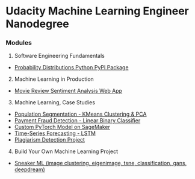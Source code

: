 # Udacity Machine Learning Engineer Nanodegree

### Modules
1. Software Engineering Fundamentals
 - [Probability Distributions Python PyPI Package](https://github.com/Andrewzh112/Udacity---Machine-Learning-Engineer/tree/master/Software%20Engineering%20Fundamentals/distributions)
2. Machine Learning in Production
 - [Movie Review Sentiment Analysis Web App](https://github.com/Andrewzh112/Udacity---Machine-Learning-Engineer/tree/master/Machine%20Learning%20in%20Production/Project)
3. Machine Learning, Case Studies
 - [Population Segmentation - KMeans Clustering & PCA](https://github.com/Andrewzh112/Udacity---Machine-Learning-Engineer/tree/master/Machine%20Learning%20Case%20Studies/Population_Segmentation)
 - [Payment Fraud Detection - Linear Binary Classifier](https://github.com/Andrewzh112/Udacity---Machine-Learning-Engineer/tree/master/Machine%20Learning%20Case%20Studies/Payment_Fraud_Detection)
  - [Custom PyTorch Model on SageMaker](https://github.com/Andrewzh112/Udacity---Machine-Learning-Engineer/tree/master/Machine%20Learning%20Case%20Studies/Moon_Data)
   - [Time-Series Forecasting - LSTM](https://github.com/Andrewzh112/Udacity---Machine-Learning-Engineer/tree/master/Machine%20Learning%20Case%20Studies/Time_Series_Forecasting)
   - [Plagiarism Detection Project](https://github.com/Andrewzh112/Udacity---Machine-Learning-Engineer/tree/master/Machine%20Learning%20Case%20Studies/Project_Plagiarism_Detection)
4. Build Your Own Machine Learning Project
  - [Sneaker ML (image clustering, eigenimage, tsne, classification, gans, deepdream)](https://github.com/Andrewzh112/Sneaker-ML)

